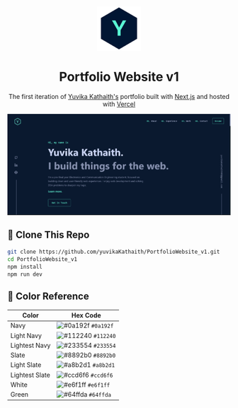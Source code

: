 <div align="center">
  <img alt="Logo" src="/public/logo-blue-bg.png" width="100" />
</div>
<h1 align="center">
  Portfolio Website v1
</h1>
<p align="center">
  The first iteration of <a href="https://yuvikakathaith.vercel.app/" target="_blank">Yuvika Kathaith's</a> portfolio built with <a href="https://nextjs.org/" target="_blank">Next.js</a> and hosted with <a href="https://vercel.com" target="_blank">Vercel</a>
</p>

![demo](/public/demo.png)


## 📂 Clone This Repo

```bash
git clone https://github.com/yuvikaKathaith/PortfolioWebsite_v1.git
cd PortfolioWebsite_v1
npm install
npm run dev
```

## 🎨 Color Reference

| Color          | Hex Code             |
| -------------- | --------------------- |
| Navy           | ![#0a192f](https://via.placeholder.com/15/0a192f/000000?text=+) `#0a192f` |
| Light Navy     | ![#112240](https://via.placeholder.com/15/112240/000000?text=+) `#112240` |
| Lightest Navy  | ![#233554](https://via.placeholder.com/15/233554/000000?text=+) `#233554` |
| Slate          | ![#8892b0](https://via.placeholder.com/15/8892b0/000000?text=+) `#8892b0` |
| Light Slate    | ![#a8b2d1](https://via.placeholder.com/15/a8b2d1/000000?text=+) `#a8b2d1` |
| Lightest Slate | ![#ccd6f6](https://via.placeholder.com/15/ccd6f6/000000?text=+) `#ccd6f6` |
| White          | ![#e6f1ff](https://via.placeholder.com/15/e6f1ff/000000?text=+) `#e6f1ff` |
| Green          | ![#64ffda](https://via.placeholder.com/15/64ffda/000000?text=+) `#64ffda` |
